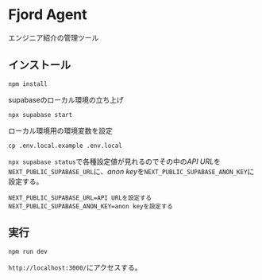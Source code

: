 # Fjord Agent

エンジニア紹介の管理ツール

## インストール

```console
npm install
```

supabaseのローカル環境の立ち上げ

```console
npx supabase start
```

ローカル環境用の環境変数を設定

```console
cp .env.local.example .env.local
```

`npx supabase status`で各種設定値が見れるのでその中の*API URL*を`NEXT_PUBLIC_SUPABASE_URL`に、*anon key*を`NEXT_PUBLIC_SUPABASE_ANON_KEY`に設定する。

```
NEXT_PUBLIC_SUPABASE_URL=API URLを設定する
NEXT_PUBLIC_SUPABASE_ANON_KEY=anon keyを設定する
```

## 実行

```console
npm run dev
```

`http://localhost:3000/`にアクセスする。
